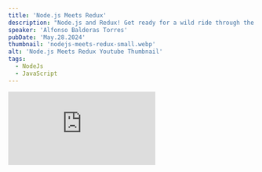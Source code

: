```yaml
---
title: 'Node.js Meets Redux'
description: "Node.js and Redux! Get ready for a wild ride through the live coding of JavaScript as we delve into the corners of Node.js and Redux. Don't worry, this isn't your typical tech talk! We keep things fun, friendly, and a little bit odd. Perfect for code enthusiasts who want to learn, laugh, and level up their web development skills. Buckle up, it's going to be a weirdly wonderful journey! Thanks for the support: @DeafTech"
speaker: 'Alfonso Balderas Torres'
pubDate: 'May.28.2024'
thumbnail: 'nodejs-meets-redux-small.webp'
alt: 'Node.js Meets Redux Youtube Thumbnail'
tags:
  - NodeJs
  - JavaScript
---
```


<iframe 
  class="youtube-frame"
  src="https://www.youtube.com/embed/NcZ9TtP_G6s?si=iiV0uGUDZdDNtJI1"
  title="YouTube video player" 
  frameborder="0"
  allow="accelerometer; autoplay; clipboard-write; encrypted-media; gyroscope; picture-in-picture; web-share"
  referrerpolicy="strict-origin-when-cross-origin"
  allowfullscreen>
</iframe>
